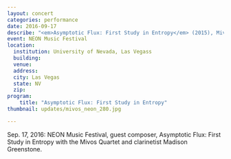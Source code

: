 ```yaml
---
layout: concert
categories: performance
date: 2016-09-17
describe: "<em>Asymptotic Flux: First Study in Entropy</em> (2015), Mivos Quartet + Madison Greenstone."
event: NEON Music Festival
location:
  institution: University of Nevada, Las Vegass
  building:
  venue:
  address:
  city: Las Vegas
  state: NV
  zip:
program:
    title: "Asymptotic Flux: First Study in Entropy"
thumbnail: updates/mivos_neon_280.jpg

---
```


Sep. 17, 2016: NEON Music Festival, guest composer, Asymptotic Flux: First Study in Entropy with the Mivos Quartet and clarinetist Madison Greenstone.
